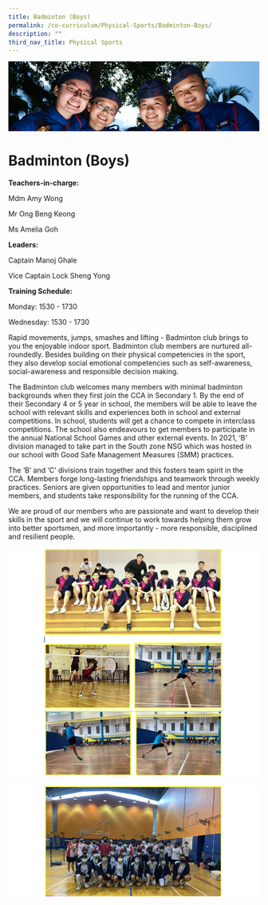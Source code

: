 ```yaml
---
title: Badminton (Boys)
permalink: /co-curriculum/Physical-Sports/Badminton-Boys/
description: ""
third_nav_title: Physical Sports
---
```

![](/images/CCA.jpg)

Badminton (Boys)
================

**Teachers-in-charge:**

Mdm Amy Wong 

Mr Ong Beng Keong 

Ms Amelia Goh

  

**Leaders:** 

Captain Manoj Ghale 

Vice Captain Lock Sheng Yong 

  

**Training Schedule:** 

Monday: 1530 - 1730

Wednesday: 1530 - 1730

  

Rapid movements, jumps, smashes and lifting - Badminton club brings to you the enjoyable indoor sport. Badminton club members are nurtured all-roundedly. Besides building on their physical competencies in the sport, they also develop social emotional competencies such as self-awareness, social-awareness and responsible decision making.  

  

The Badminton club welcomes many members with minimal badminton backgrounds when they first join the CCA in Secondary 1. By the end of their Secondary 4 or 5 year in school, the members will be able to leave the school with relevant skills and experiences both in school and external competitions. In school, students will get a chance to compete in interclass competitions. The school also endeavours to get members to participate in the annual National School Games and other external events. In 2021, ‘B’ division managed to take part in the South zone NSG which was hosted in our school with Good Safe Management Measures (SMM) practices. 

  

The ‘B’ and ‘C’ divisions train together and this fosters team spirit in the CCA. Members forge long-lasting friendships and teamwork through weekly practices. Seniors are given opportunities to lead and mentor junior members, and students take responsibility for the running of the CCA. 

  

We are proud of our members who are passionate and want to develop their skills in the sport and we will continue to work towards helping them grow into better sportsmen, and more importantly - more responsible, disciplined and resilient people.

![](/images/Badmintonn11.png)

![](/images/Badmintonn2.png)